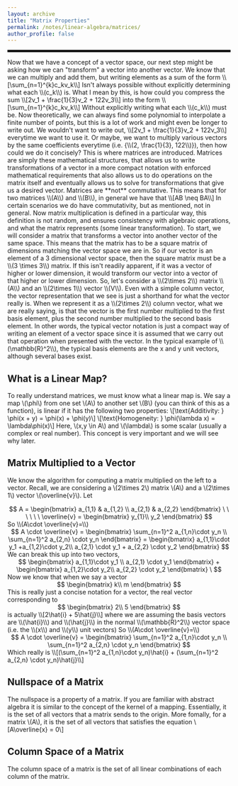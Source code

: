 ```yaml
---
layout: archive
title: "Matrix Properties"
permalink: /notes/linear-algebra/matrices/
author_profile: false
--- 
```

<hr style="border: 2px solid black;">
Now that we have a concept of a vector space, our next step might be asking how we can "transform" a vector into another vector. We know that we can multiply and add them, but writing elements as a sum of the form
\\[\sum_{n=1}^{k}c_kv_k\\]
Isn't always possible without explicitly determining what each \\(c_k\\) is. What I mean by this, is how could you compress the sum
\\[2v_1 + \frac{1}{3}v_2 + 122v_3\\]
into the form
\\[\sum_{n=1}^{k}c_kv_k\\]
Without explicitly writing what each \\(c_k\\) must be. Now theoretically, we can always find some polynomial to interpolate a finite number of points, but this is a lot of work and might even be longer to write out. We wouldn't want to write out,
\\[2v_1 + \frac{1}{3}v_2 + 122v_3\\]
everytime we want to use it. Or maybe, we want to multiply various vectors by the same coefficients everytime (i.e. {\\(2, \frac{1}{3}, 122\\)}), then how could we do it concisely? This is where matrices are introduced. Matrices are simply these mathematical structures,
that allows us to write transformations of a vector in a more compact notation with enforced mathematical requirements that also allows us to do operations on the matrix itself and eventually allows us to solve for transformations that give us a desired vector. Matrices are **not** commutative. This means that for two matrices \\(A\\) and \\(B\\), in general we have that
\\[AB \neq BA\\]
In certain scenarios we do have commutativity, but as mentioned, not in general. Now matrix multiplication is defined in a particular way, this definition is not random, and ensures consistency with algebraic operations, and what the matrix represents (some linear transformation). To start, we will consider a matrix that transforms a vector into another vector of the same space. This means that the matrix has to be a square matrix of dimensions matching the vector space we are in. So if our vector is an element of a 3 dimensional vector space, then the square matrix must be a \\(3 \times 3\\) matrix. If this isn't readily apparent, if it was a vector of higher or lower dimension, it would transform our vector into a vector of that higher or lower dimension. So, let's consider a \\(2\times 2\\) matrix \\(A\\) and an \\(2\times 1\\) vector \\(V\\). Even with a simple column vector, the vector representation that we see is just a shorthand for what the vector really is. When we represent it as a \\(2\times 2\\) column vector, what we are really saying, is that the vector is the first number multiplied to the first basis element, plus the second number multiplied to the second basis element. In other words, the typical vector notation is just a compact way of writing an element of a vector space since it is assumed that we carry out that operation when presented with the vector. In the typical example of \\(\mathbb{R}^2\\), the typical basis elements are the x and y unit vectors, although several bases exist.

## What is a Linear Map?
To really understand matrices, we must know what a linear map is. We say a map \\(\phi\\) from one set \\(A\\) to another set \\(B\\) (you can think of this as a function), is linear if it has the following two properties:
\\[\text{Additivity: } \phi(x + y) = \phi(x) + \phi(y)\\]
\\[\text{Homogeneity: } \phi(\lambda x) = \lambda\phi(x)\\]
Here, \\(x,y \in A\\) and \\(\lambda\\) is some scalar (usually a complex or real number). This concept is very important and we will see why later.

## Matrix Multiplied to a Vector
We know the algorithm for computing a matrix multiplied on the left to a vector. Recall, we are considering a \\(2\times 2\\) matrix \\(A\\) and a \\(2\times 1\\) vector \\(\overline{v}\\).
Let
<div style="text-align: center;">
$$
A = \begin{bmatrix} 
a_{1,1} & a_{1,2} \\
a_{2,1} & a_{2,2} 
\end{bmatrix}
\ \ \ \ \ \ 
\overline{v} = \begin{bmatrix} 
y_{1}\\ 
y_2
\end{bmatrix}
$$
</div>
So \\(A\cdot \overline{v}=\\) 
<div style="text-align: center;">
$$
A \cdot \overline{v} = \begin{bmatrix} 
\sum_{n=1}^2 a_{1,n}\cdot y_n \\
\sum_{n=1}^2 a_{2,n} \cdot y_n
\end{bmatrix}
  = 
  \begin{bmatrix}
a_{1,1}\cdot y_1 +a_{1,2}\cdot y_2\\
a_{2,1} \cdot y_1 + a_{2,2} \cdot y_2
\end{bmatrix}
$$
</div>
We can break this up into two vectors, 
<div style="text-align: center;">
$$
\begin{bmatrix}
a_{1,1}\cdot y_1 \\
a_{2,1} \cdot y_1
\end{bmatrix}
+
\begin{bmatrix}
  a_{1,2}\cdot y_2\\
  a_{2,2} \cdot y_2
  \end{bmatrix}
\
$$
</div>
Now we know that when we say a vector
<div style="text-align: center;">
$$
\begin{bmatrix} 
k\\
m
\end{bmatrix}
$$
</div>
This is really just a concise notation for a vector, the real vector corresponding to 
<div style="text-align: center;">
$$
\begin{bmatrix} 
2\\
5
\end{bmatrix}
$$
</div>
is actually 
\\[2\hat{i} + 5\hat{j}\\]
where we are assuming the basis vectors are \\(\hat{i}\\) and \\(\hat{j}\\) in the normal \\(\mathbb{R}^2\\) vector space (i.e. the \\(x\\) and \\(y\\) unit vectors)
So \\(A\cdot \overline{v}=\\) 
<div style="text-align: center;">
$$
A \cdot \overline{v} = \begin{bmatrix} 
\sum_{n=1}^2 a_{1,n}\cdot y_n \\
\sum_{n=1}^2 a_{2,n} \cdot y_n
\end{bmatrix}
$$
</div>
Which really is 
\\[(\sum_{n=1}^2 a_{1,n}\cdot y_n)\hat{i} + (\sum_{n=1}^2 a_{2,n} \cdot y_n)\hat{j}\\]

## Nullspace of a Matrix
The nullspace is a property of a matrix. If you are familiar with abstract algebra it is similar to the concept of the kernel of a mapping. Essentially, it is the set of all vectors that a matrix sends to the origin. More fomally, for a matrix \\(A\\), it is the set of all vectors that satisfies the equation
\\[A\overline{x} = 0\\]

## Column Space of a Matrix
The column space of a matrix is the set of all linear combinations of each column of the matrix.



